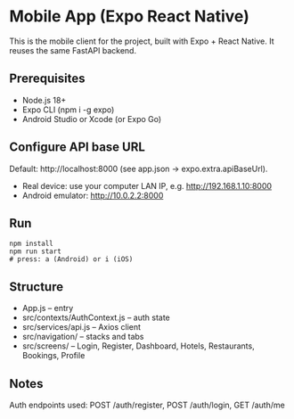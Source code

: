 # Mobile App (Expo React Native)

This is the mobile client for the project, built with Expo + React Native. It reuses the same FastAPI backend.

## Prerequisites
- Node.js 18+
- Expo CLI (npm i -g expo)
- Android Studio or Xcode (or Expo Go)

## Configure API base URL
Default: http://localhost:8000 (see app.json → expo.extra.apiBaseUrl).
- Real device: use your computer LAN IP, e.g. http://192.168.1.10:8000
- Android emulator: http://10.0.2.2:8000

## Run
```
npm install
npm run start
# press: a (Android) or i (iOS)
```

## Structure
- App.js – entry
- src/contexts/AuthContext.js – auth state
- src/services/api.js – Axios client
- src/navigation/ – stacks and tabs
- src/screens/ – Login, Register, Dashboard, Hotels, Restaurants, Bookings, Profile

## Notes
Auth endpoints used: POST /auth/register, POST /auth/login, GET /auth/me
